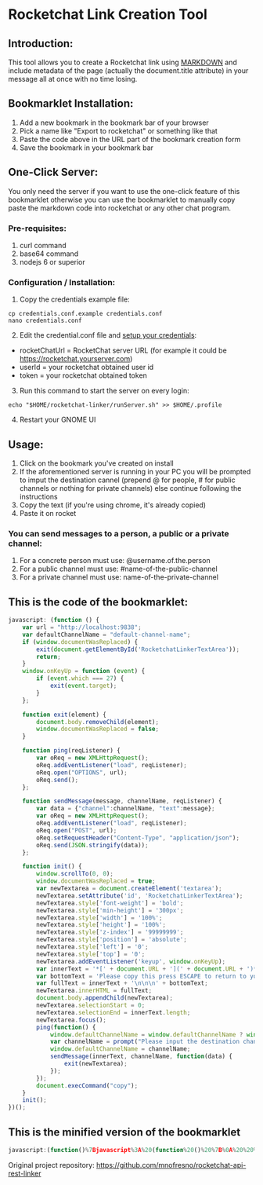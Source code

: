 # Rocketchat Link Creation Tool

## Introduction:

This tool allows you to create a Rocketchat link using [MARKDOWN](https://rocket.chat/docs/contributing/documentation/markdown-styleguide/) and include metadata of the page (actually the document.title attribute) in your message all at once with no time losing.

## Bookmarklet Installation:

1. Add a new bookmark in the bookmark bar of your browser
2. Pick a name like "Export to rocketchat" or something like that
3. Paste the code above in the URL part of the bookmark creation form
4. Save the bookmark in your bookmark bar

## One-Click Server:

You only need the server if you want to use the one-click feature of this bookmarklet otherwise you can use the bookmarklet to manually copy paste the markdown code into rocketchat or any other chat program.

### Pre-requisites:

1. curl command
2. base64 command
3. nodejs 6 or superior

### Configuration / Installation:

1. Copy the credentials example file:

```console
cp credentials.conf.example credentials.conf
nano credentials.conf
```
2. Edit the credential.conf file and [setup your credentials](https://docs.rocket.chat/developer-guides/rest-api/personal-access-tokens/):

* rocketChatUrl = RocketChat server URL (for example it could be https://rocketchat.yourserver.com) 
* userId = your rocketchat obtained user id
* token = your rocketchat obtained token 

3. Run this command to start the server on every login:

```console
echo "$HOME/rocketchat-linker/runServer.sh" >> $HOME/.profile
```
4. Restart your GNOME UI

## Usage:

1. Click on the bookmark you've created on install
2. If the aforementioned server is running in your PC you will be prompted to imput the destination cannel (prepend @ for people, # for public channels or nothing for private channels) else continue following the instructions
3. Copy the text (if you're using chrome, it's already copied)
4. Paste it on rocket

### You can send messages to a person, a public or a private channel:

1. For a concrete person must use: @username.of.the.person
2. For a public channel must use: #name-of-the-public-channel
3. For a private channel must use: name-of-the-private-channel

## This is the code of the bookmarklet:

```javascript
javascript: (function () {
    var url = "http://localhost:9838";
    var defaultChannelName = "default-channel-name";
    if (window.documentWasReplaced) {
        exit(document.getElementById('RocketchatLinkerTextArea'));
        return;
    }
    window.onKeyUp = function (event) {
        if (event.which === 27) {
            exit(event.target);
        }
    };

    function exit(element) {
        document.body.removeChild(element);
        window.documentWasReplaced = false;
    }

    function ping(reqListener) {
        var oReq = new XMLHttpRequest();
        oReq.addEventListener("load", reqListener);
        oReq.open("OPTIONS", url);
        oReq.send();
    };

    function sendMessage(message, channelName, reqListener) {
        var data = {"channel":channelName, "text":message};
        var oReq = new XMLHttpRequest();
        oReq.addEventListener("load", reqListener);
        oReq.open("POST", url);
        oReq.setRequestHeader("Content-Type", "application/json");
        oReq.send(JSON.stringify(data));
    };

    function init() {
        window.scrollTo(0, 0);
        window.documentWasReplaced = true;
        var newTextarea = document.createElement('textarea');
        newTextarea.setAttribute('id', 'RocketchatLinkerTextArea');
        newTextarea.style['font-weight'] = 'bold';
        newTextarea.style['min-height'] = '300px';
        newTextarea.style['width'] = '100%';
        newTextarea.style['height'] = '100%';
        newTextarea.style['z-index'] = '99999999';
        newTextarea.style['position'] = 'absolute';
        newTextarea.style['left'] = '0';
        newTextarea.style['top'] = '0';
        newTextarea.addEventListener('keyup', window.onKeyUp);
        var innerText = '*[' + document.URL + '](' + document.URL + ')*\n>' + document.title;
        var bottomText = 'Please copy this press ESCAPE to return to your page and paste it on Rocketchat';
        var fullText = innerText + '\n\n\n' + bottomText;
        newTextarea.innerHTML = fullText;
        document.body.appendChild(newTextarea);
        newTextarea.selectionStart = 0;
        newTextarea.selectionEnd = innerText.length;
        newTextarea.focus();
        ping(function() {
            window.defaultChannelName = window.defaultChannelName ? window.defaultChannelName : defaultChannelName;
            var channelName = prompt("Please input the destination channel name:", window.defaultChannelName);
            window.defaultChannelName = channelName;
            sendMessage(innerText, channelName, function(data) {
                exit(newTextarea);
            });
        });
        document.execCommand("copy");
    }
    init();
})();
```
 
## This is the minified version of the bookmarklet

```javascript
javascript:(function()%7Bjavascript%3A%20(function%20()%20%7B%0A%20%20%20%20var%20url%20%3D%20%22http%3A%2F%2Flocalhost%3A9838%22%3B%0A%20%20%20%20var%20defaultChannelName%20%3D%20%22default-channel-name%22%3B%0A%20%20%20%20if%20(window.documentWasReplaced)%20%7B%0A%20%20%20%20%20%20%20%20exit(document.getElementById('RocketchatLinkerTextArea'))%3B%0A%20%20%20%20%20%20%20%20return%3B%0A%20%20%20%20%7D%0A%20%20%20%20window.onKeyUp%20%3D%20function%20(event)%20%7B%0A%20%20%20%20%20%20%20%20if%20(event.which%20%3D%3D%3D%2027)%20%7B%0A%20%20%20%20%20%20%20%20%20%20%20%20exit(event.target)%3B%0A%20%20%20%20%20%20%20%20%7D%0A%20%20%20%20%7D%3B%0A%0A%20%20%20%20function%20exit(element)%20%7B%0A%20%20%20%20%20%20%20%20document.body.removeChild(element)%3B%0A%20%20%20%20%20%20%20%20window.documentWasReplaced%20%3D%20false%3B%0A%20%20%20%20%7D%0A%0A%20%20%20%20function%20ping(reqListener)%20%7B%0A%20%20%20%20%20%20%20%20var%20oReq%20%3D%20new%20XMLHttpRequest()%3B%0A%20%20%20%20%20%20%20%20oReq.addEventListener(%22load%22%2C%20reqListener)%3B%0A%20%20%20%20%20%20%20%20oReq.open(%22OPTIONS%22%2C%20url)%3B%0A%20%20%20%20%20%20%20%20oReq.send()%3B%0A%20%20%20%20%7D%3B%0A%0A%20%20%20%20function%20sendMessage(message%2C%20channelName%2C%20reqListener)%20%7B%0A%20%20%20%20%20%20%20%20var%20data%20%3D%20%7B%22channel%22%3AchannelName%2C%20%22text%22%3Amessage%7D%3B%0A%20%20%20%20%20%20%20%20var%20oReq%20%3D%20new%20XMLHttpRequest()%3B%0A%20%20%20%20%20%20%20%20oReq.addEventListener(%22load%22%2C%20reqListener)%3B%0A%20%20%20%20%20%20%20%20oReq.open(%22POST%22%2C%20url)%3B%0A%20%20%20%20%20%20%20%20oReq.setRequestHeader(%22Content-Type%22%2C%20%22application%2Fjson%22)%3B%0A%20%20%20%20%20%20%20%20oReq.send(JSON.stringify(data))%3B%0A%20%20%20%20%7D%3B%0A%0A%20%20%20%20function%20init()%20%7B%0A%20%20%20%20%20%20%20%20window.scrollTo(0%2C%200)%3B%0A%20%20%20%20%20%20%20%20window.documentWasReplaced%20%3D%20true%3B%0A%20%20%20%20%20%20%20%20var%20newTextarea%20%3D%20document.createElement('textarea')%3B%0A%20%20%20%20%20%20%20%20newTextarea.setAttribute('id'%2C%20'RocketchatLinkerTextArea')%3B%0A%20%20%20%20%20%20%20%20newTextarea.style%5B'font-weight'%5D%20%3D%20'bold'%3B%0A%20%20%20%20%20%20%20%20newTextarea.style%5B'min-height'%5D%20%3D%20'300px'%3B%0A%20%20%20%20%20%20%20%20newTextarea.style%5B'width'%5D%20%3D%20'100%25'%3B%0A%20%20%20%20%20%20%20%20newTextarea.style%5B'height'%5D%20%3D%20'100%25'%3B%0A%20%20%20%20%20%20%20%20newTextarea.style%5B'z-index'%5D%20%3D%20'99999999'%3B%0A%20%20%20%20%20%20%20%20newTextarea.style%5B'position'%5D%20%3D%20'absolute'%3B%0A%20%20%20%20%20%20%20%20newTextarea.style%5B'left'%5D%20%3D%20'0'%3B%0A%20%20%20%20%20%20%20%20newTextarea.style%5B'top'%5D%20%3D%20'0'%3B%0A%20%20%20%20%20%20%20%20newTextarea.addEventListener('keyup'%2C%20window.onKeyUp)%3B%0A%20%20%20%20%20%20%20%20var%20innerText%20%3D%20'*%5B'%20%2B%20document.URL%20%2B%20'%5D('%20%2B%20document.URL%20%2B%20')*%5Cn%3E'%20%2B%20document.title%3B%0A%20%20%20%20%20%20%20%20var%20bottomText%20%3D%20'Please%20copy%20this%20press%20ESCAPE%20to%20return%20to%20your%20page%20and%20paste%20it%20on%20Rocketchat'%3B%0A%20%20%20%20%20%20%20%20var%20fullText%20%3D%20innerText%20%2B%20'%5Cn%5Cn%5Cn'%20%2B%20bottomText%3B%0A%20%20%20%20%20%20%20%20newTextarea.innerHTML%20%3D%20fullText%3B%0A%20%20%20%20%20%20%20%20document.body.appendChild(newTextarea)%3B%0A%20%20%20%20%20%20%20%20newTextarea.selectionStart%20%3D%200%3B%0A%20%20%20%20%20%20%20%20newTextarea.selectionEnd%20%3D%20innerText.length%3B%0A%20%20%20%20%20%20%20%20newTextarea.focus()%3B%0A%20%20%20%20%20%20%20%20ping(function()%20%7B%0A%20%20%20%20%20%20%20%20%20%20%20%20window.defaultChannelName%20%3D%20window.defaultChannelName%20%3F%20window.defaultChannelName%20%3A%20defaultChannelName%3B%0A%20%20%20%20%20%20%20%20%20%20%20%20var%20channelName%20%3D%20prompt(%22Please%20input%20the%20destination%20channel%20name%3A%22%2C%20window.defaultChannelName)%3B%0A%20%20%20%20%20%20%20%20%20%20%20%20window.defaultChannelName%20%3D%20channelName%3B%0A%20%20%20%20%20%20%20%20%20%20%20%20sendMessage(innerText%2C%20channelName%2C%20function(data)%20%7B%0A%20%20%20%20%20%20%20%20%20%20%20%20%20%20%20%20exit(newTextarea)%3B%0A%20%20%20%20%20%20%20%20%20%20%20%20%7D)%3B%0A%20%20%20%20%20%20%20%20%7D)%3B%0A%20%20%20%20%20%20%20%20document.execCommand(%22copy%22)%3B%0A%20%20%20%20%7D%0A%20%20%20%20init()%3B%0A%7D)()%3B%7D)()%3B
```

Original project repository: https://github.com/mnofresno/rocketchat-api-rest-linker
